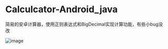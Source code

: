 # Calculcator-Android_java
 简易的安卓计算器，使用正则表达式和BigDecimal实现计算功能，有些小bug没改
 
![image](https://user-images.githubusercontent.com/79641956/117847501-f89f9f00-b2b4-11eb-8345-15be8127f9ea.png)
